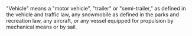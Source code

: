 "Vehicle" means a "motor vehicle", "trailer" or "semi-trailer," as defined in the vehicle and traffic law, any snowmobile as defined in the parks and recreation law, any aircraft, or any vessel equipped for propulsion by mechanical means or by sail.